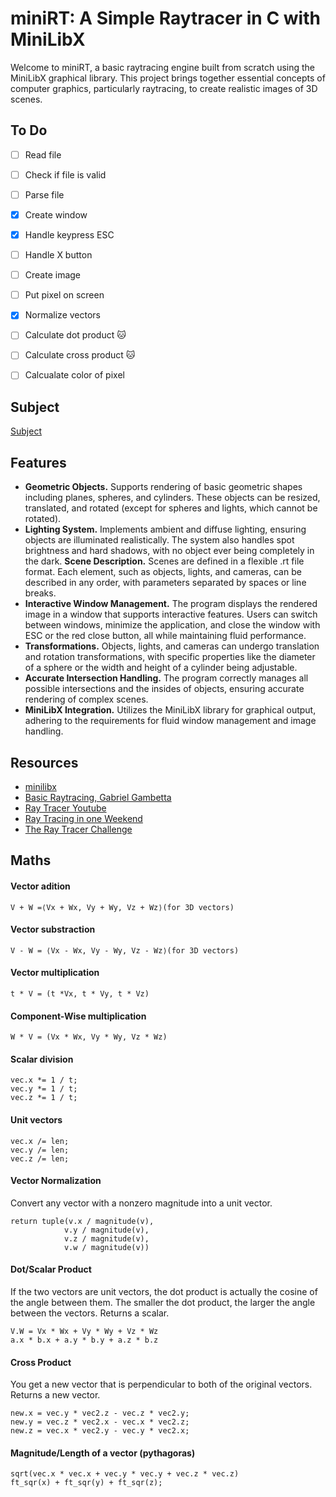 # miniRT: A Simple Raytracer in C with MiniLibX
Welcome to miniRT, a basic raytracing engine built from scratch using the MiniLibX graphical library. This project brings together essential concepts of computer graphics, particularly raytracing, to create realistic images of 3D scenes.

## To Do
- [ ] Read file
- [ ] Check if file is valid
- [ ] Parse file
- [x] Create window
- [x] Handle keypress ESC
- [ ] Handle X button
- [ ] Create image
- [ ] Put pixel on screen

- [x] Normalize vectors
- [ ] Calculate dot product 🐱
- [ ] Calculate cross product 🐱
- [ ] Calcualate color of pixel

## Subject
[Subject](https://cdn.intra.42.fr/pdf/pdf/137465/en.subject.pdf)

## Features
- **Geometric Objects.** Supports rendering of basic geometric shapes including planes, spheres, and cylinders. These objects can be resized, translated, and rotated (except for spheres and lights, which cannot be rotated).
- **Lighting System.** Implements ambient and diffuse lighting, ensuring objects are illuminated realistically. The system also handles spot brightness and hard shadows, with no object ever being completely in the dark.
**Scene Description.** Scenes are defined in a flexible .rt file format. Each element, such as objects, lights, and cameras, can be described in any order, with parameters separated by spaces or line breaks.
- **Interactive Window Management.** The program displays the rendered image in a window that supports interactive features. Users can switch between windows, minimize the application, and close the window with ESC or the red close button, all while maintaining fluid performance.
- **Transformations.** Objects, lights, and cameras can undergo translation and rotation transformations, with specific properties like the diameter of a sphere or the width and height of a cylinder being adjustable.
- **Accurate Intersection Handling.** The program correctly manages all possible intersections and the insides of objects, ensuring accurate rendering of complex scenes.
- **MiniLibX Integration.** Utilizes the MiniLibX library for graphical output, adhering to the requirements for fluid window management and image handling.


## Resources
- [minilibx](https://aurelienbrabant.fr/blog?q=minilibx)
- [Basic Raytracing, Gabriel Gambetta](https://www.gabrielgambetta.com/computer-graphics-from-scratch/02-basic-raytracing.html)
- [Ray Tracer Youtube](https://www.youtube.com/watch?v=RIgc5J_ZGu8&list=PLAqGIYgEAxrUO6ODA0pnLkM2UOijerFPv&index=1)
- [Ray Tracing in one Weekend](https://raytracing.github.io/)
- [The Ray Tracer Challenge](http://raytracerchallenge.com/)

## Maths 

#### Vector adition
	V + W =⟨Vx​ + Wx​, Vy​ + Wy​, Vz​ + Wz​⟩(for 3D vectors)

#### Vector substraction
	V - W = ⟨Vx​ - Wx​, Vy​ - Wy​, Vz​ - Wz​⟩(for 3D vectors)

#### Vector multiplication
	t * V = (t *Vx, t * Vy, t * Vz)

#### Component-Wise multiplication
	W * V = (Vx * Wx, Vy * Wy, Vz * Wz)

#### Scalar division
	vec.x *= 1 / t;
	vec.y *= 1 / t;
	vec.z *= 1 / t;

#### Unit vectors
    vec.x /= len;
    vec.y /= len;
    vec.z /= len;

#### Vector Normalization
Convert any vector  with a nonzero magnitude into a unit vector.

    return tuple(v.x / magnitude(v),
                v.y / magnitude(v),
                v.z / magnitude(v),
                v.w / magnitude(v))

#### Dot/Scalar Product
If the two vectors are unit vectors, the dot product is actually the cosine of the angle between them. The smaller the dot product, the larger the angle between the vectors. Returns a scalar.

	V.W = Vx * Wx + Vy * Wy + Vz * Wz
	a.x * b.x + a.y * b.y + a.z * b.z

#### Cross Product
You get a new vector that is perpendicular to both of the original vectors. Returns a new vector.

    new.x = vec.y * vec2.z - vec.z * vec2.y;
    new.y = vec.z * vec2.x - vec.x * vec2.z;
    new.z = vec.x * vec2.y - vec.y * vec2.x;

#### Magnitude/Length of a vector (pythagoras)
	sqrt(vec.x * vec.x + vec.y * vec.y + vec.z * vec.z)
	ft_sqr(x) + ft_sqr(y) + ft_sqr(z);




